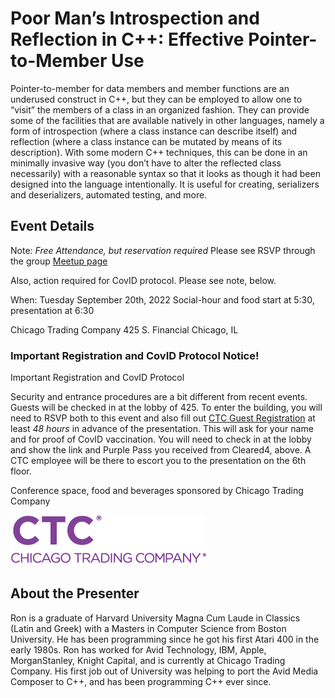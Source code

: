 # Poor Man’s Introspection and Reflection in C++: Effective Pointer-to-Member Use

Pointer-to-member for data members and member functions are an underused construct in C++, 
but they can be employed to allow one to “visit” the members of a class in an organized 
fashion. They can provide some of the facilities that are available natively in other 
languages, namely a form of introspection (where a class instance can describe itself) 
and reflection (where a class instance can be mutated by means of its description). 
With some modern C++ techniques, this can be done in an minimally invasive way 
(you don’t have to alter the reflected class necessarily) with a reasonable syntax so 
that it looks as though it had been designed into the language intentionally. It is 
useful for creating, serializers and deserializers, automated testing, and more.

## Event Details

Note: *Free Attendance, but reservation required* 
Please see RSVP through the group [Meetup page](https://www.meetup.com/chicago-c-cpp-users-group/events/288020086/)

Also, action required for CovID protocol. Please see note, below.

When: Tuesday September 20th, 2022
Social-hour and food start at 5:30, presentation at 6:30

Chicago Trading Company
425 S. Financial
Chicago, IL

### Important Registration and CovID Protocol Notice!
Important Registration and CovID Protocol

Security and entrance procedures are a bit different from recent events. Guests will be 
checked in at the lobby of 425. To enter the building, you will need to RSVP both to 
this event and also fill out [CTC Guest Registration](https://app.cleared4.org/self-registration) 
at least *48 hours* in advance of the 
presentation. This will ask for your name and for proof of CovID vaccination. You will 
need to check in at the lobby and show the link and Purple Pass you received from 
Cleared4, above. A CTC employee will be there to escort you to the presentation on the 
6th floor.

Conference space, food and beverages sponsored by Chicago Trading Company

[![Chicago Trading Comapny](../logos/ctc_2022_small.png)]()

## About the Presenter

Ron is a graduate of Harvard University Magna Cum Laude in Classics (Latin and Greek) 
with a Masters in Computer Science from Boston University. He has been programming 
since he got his first Atari 400 in the early 1980s. Ron has worked for Avid Technology, 
IBM, Apple, MorganStanley, Knight Capital, and is currently at Chicago Trading Company. 
His first job out of University was helping to port the Avid Media Composer to C++, and 
has been programming C++ ever since.

